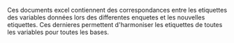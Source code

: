 Ces documents excel contiennent des correspondances entre les etiquettes des variables données lors des differentes enquetes et les nouvelles etiquettes. Ces dernieres permettent d'harmoniser les etiquettes de toutes les variables pour toutes les bases.
